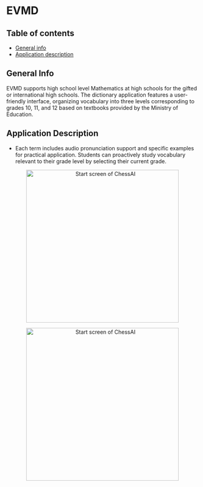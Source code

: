 ﻿# EVMD

## Table of contents
* [General info](#general-info)
* [Application description](#application-description)

## General Info
EVMD supports high school level Mathematics at high schools for the gifted or international high schools. The dictionary application features a user-friendly interface, organizing vocabulary into three levels corresponding to grades 10, 11, and 12 based on textbooks provided by the Ministry of Education.

## Application Description
* Each term includes audio pronunciation support and specific examples for practical application. Students can proactively study vocabulary relevant to their grade level by selecting their current grade.

<p align="center">
  <img src="/images/start.png" alt="Start screen of ChessAI" width=400/>
</p>
<p align="center">
  <img src="/images/demoChess.png" alt="Start screen of ChessAI" width=400/>
</p>
